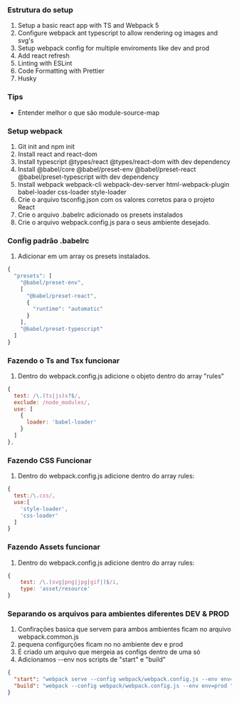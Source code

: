 ### Estrutura do setup

1. Setup a basic react app with TS and Webpack 5
2. Configure webpack ant typescript to allow rendering og images and svg's
3. Setup webpack config for multiple enviroments like dev and prod
4. Add react refresh
5. Linting with ESLint
6. Code Formatting with Prettier
7. Husky

### Tips
* Entender melhor o que são module-source-map

### Setup webpack

1. Git init and npm init
2. Install react and react-dom
3. Install typescript @types/react @types/react-dom with dev dependency
4. Install @babel/core @babel/preset-env @babel/preset-react @babel/preset-typescript with dev dependency
5. Install webpack webpack-cli webpack-dev-server html-webpack-plugin babel-loader css-loader style-loader
6. Crie o arquivo tsconfig.json com os valores corretos para o projeto React
7. Crie o arquivo .babelrc adicionado os presets instalados
8. Crie o arquivo webpack.config.js para o seus ambiente desejado.

### Config padrão .babelrc
1. Adicionar em um array os presets instalados.
~~~javascript
{
  "presets": [
    "@babel/preset-env",
    [
      "@babel/preset-react",
      {
        "runtime": "automatic"
      }
    ],
    "@babel/preset-typescript"
  ]
}
~~~

### Fazendo o Ts and Tsx funcionar
1. Dentro do webpack.config.js adicione o objeto dentro do array "rules"
~~~javascript
{
  test: /\.(ts|js)x?$/,
  exclude: /node_modules/,
  use: [
    {
      loader: 'babel-loader'
    }
  ]
},
~~~

### Fazendo CSS Funcionar
1. Dentro do webpack.config.js adicione dentro do array rules:
~~~javascript
{
  test:/\.css/,
  use:[
    'style-loader',
    'css-loader'
  ]
}
~~~
### Fazendo Assets funcionar
1. Dentro do webpack.config.js adicione dentro do array rules:
~~~javascript
{
    test: /\.(svg|png|jpg|gif|)$/i,
    type: 'asset/resource'
}
~~~

### Separando os arquivos para ambientes diferentes DEV & PROD
1. Confirações basica que servem para ambos ambientes ficam no arquivo webpack.common.js
2. pequena configurções ficam no no ambiente dev e prod
3. É criado um arquivo que mergeia as configs dentro de uma só
4. Adicionamos --env nos scripts de "start" e "build"
~~~json
{
  "start": "webpack serve --config webpack/webpack.config.js --env env=dev --open",
  "build": "webpack --config webpack/webpack.config.js --env env=prod "
}
~~~